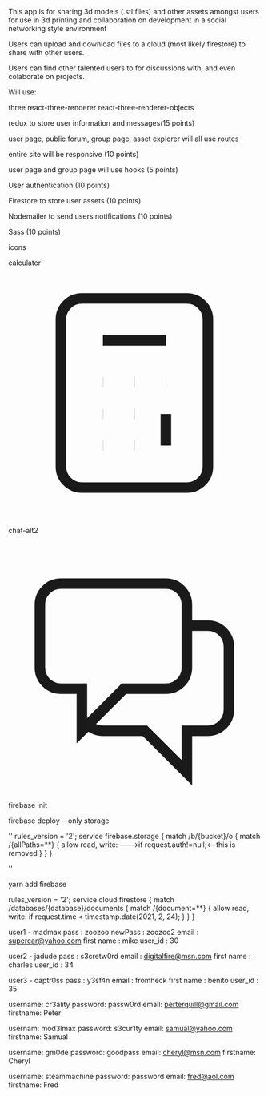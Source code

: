 This app is for sharing 3d models (.stl files) and other assets amongst users for use in
3d printing and collaboration on development in a social networking style environment

Users can upload and download files to a cloud (most likely firestore) to share with other users. 

Users can find other talented users to for discussions with, and even colaborate on projects.



Will use:

three
react-three-renderer
react-three-renderer-objects

redux to store user information and messages(15 points)

user page, public forum, group page, asset explorer will all use routes

entire site will be responsive (10 points)

user page and group page will use hooks (5 points)

User authentication (10 points)

Firestore to store user assets (10 points)

Nodemailer to send users notifications (10 points)

Sass (10 points)

icons

calculater`
<svg xmlns="http://www.w3.org/2000/svg" fill="none" viewBox="0 0 24 24" stroke="currentColor">
  <path strokeLinecap="round" strokeLinejoin="round" strokeWidth={2} d="M9 7h6m0 10v-3m-3 3h.01M9 17h.01M9 14h.01M12 14h.01M15 11h.01M12 11h.01M9 11h.01M7 21h10a2 2 0 002-2V5a2 2 0 00-2-2H7a2 2 0 00-2 2v14a2 2 0 002 2z" />
</svg>

chat-alt2

<svg xmlns="http://www.w3.org/2000/svg" fill="none" viewBox="0 0 24 24" stroke="currentColor">
  <path strokeLinecap="round" strokeLinejoin="round" strokeWidth={2} d="M17 8h2a2 2 0 012 2v6a2 2 0 01-2 2h-2v4l-4-4H9a1.994 1.994 0 01-1.414-.586m0 0L11 14h4a2 2 0 002-2V6a2 2 0 00-2-2H5a2 2 0 00-2 2v6a2 2 0 002 2h2v4l.586-.586z" />
</svg>

firebase init

firebase deploy --only storage

''
rules_version = '2';
service firebase.storage {
  match /b/{bucket}/o {
    match /{allPaths=**} {
      allow read, write:   --->if request.auth!=null;<--this is removed
    }
  }
}

''

yarn add firebase 

<!-- ----non secure firebase rules------- -->
rules_version = '2';
service cloud.firestore {
  match /databases/{database}/documents {
    match /{document=**} {
      allow read, write: if
          request.time < timestamp.date(2021, 2, 24);
    }
  }
}

<!-- users -->
user1 - madmax
pass : zoozoo 
newPass : zoozoo2
email : supercar@yahoo.com
first name : mike
user_id : 30

user2 - jadude
pass : s3cretw0rd
email : digitalfire@msn.com
first name : charles
user_id : 34

user3 - captr0ss
pass : y3sf4n
email : fromheck
first name : benito
user_id : 35

<!-- sudo users with real profiles -->

username: cr3ality
password: passw0rd
email: perterquill@gmail.com
firstname: Peter

usernam: mod3lmax
password: s3cur1ty
email: samual@yahoo.com
firstname: Samual

username: gm0de
password: goodpass
email: cheryl@msn.com
firstname: Cheryl

username: steammachine
password: password
email: fred@aol.com
firstname: Fred
